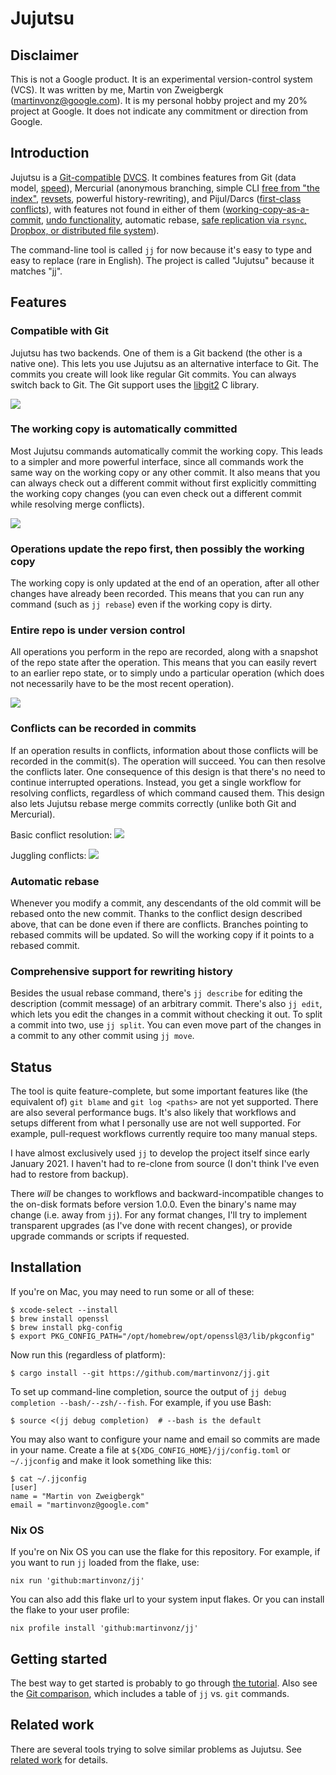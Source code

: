 # Jujutsu


## Disclaimer

This is not a Google product. It is an experimental version-control system
(VCS). It was written by me, Martin von Zweigbergk (martinvonz@google.com). It
is my personal hobby project and my 20% project at Google. It does not indicate
any commitment or direction from Google.


## Introduction

Jujutsu is a [Git-compatible](docs/git-compatibility.md)
[DVCS](https://en.wikipedia.org/wiki/Distributed_version_control). It combines
features from Git (data model,
[speed](https://github.com/martinvonz/jj/discussions/49)), Mercurial (anonymous
branching, simple CLI [free from "the index"](docs/git-comparison.md#the-index),
[revsets](docs/revsets.md), powerful history-rewriting), and Pijul/Darcs
([first-class conflicts](docs/conflicts.md)), with features not found in either
of them ([working-copy-as-a-commit](docs/working-copy.md),
[undo functionality](docs/operation-log.md), automatic rebase,
[safe replication via `rsync`, Dropbox, or distributed file
system](docs/technical/concurrency.md)).

The command-line tool is called `jj` for now because it's easy to type and easy
to replace (rare in English). The project is called "Jujutsu" because it matches
"jj".

## Features

### Compatible with Git
   
Jujutsu has two backends. One of them is a Git backend (the other is a native
one). This lets you use Jujutsu as an alternative interface to Git. The commits
you create will look like regular Git commits. You can always switch back to
Git. The Git support uses the [libgit2](https://libgit2.org/) C library.

<a href="https://asciinema.org/a/DRCzktCyEAxH6j788ZDT6aSjS" target="_blank">
  <img src="https://asciinema.org/a/DRCzktCyEAxH6j788ZDT6aSjS.svg" />
</a>

### The working copy is automatically committed

Most Jujutsu commands automatically commit the working copy. This leads to a
simpler and more powerful interface, since all commands work the same way on the
working copy or any other commit. It also means that you can always check out a
different commit without first explicitly committing the working copy changes
(you can even check out a different commit while resolving merge conflicts).

<a href="https://asciinema.org/a/zWMv4ffmoXykBtrxvDY6ohEaZ" target="_blank">
  <img src="https://asciinema.org/a/zWMv4ffmoXykBtrxvDY6ohEaZ.svg" />
</a>

### Operations update the repo first, then possibly the working copy

The working copy is only updated at the end of an operation, after all other
changes have already been recorded. This means that you can run any command 
(such as `jj rebase`) even if the working copy is dirty.

### Entire repo is under version control

All operations you perform in the repo are recorded, along with a snapshot of
the repo state after the operation. This means that you can easily revert to an
earlier repo state, or to simply undo a particular operation (which does not
necessarily have to be the most recent operation).

<a href="https://asciinema.org/a/OFOTcm2XlZ09LLEI5bHYM8Alw" target="_blank">
  <img src="https://asciinema.org/a/OFOTcm2XlZ09LLEI5bHYM8Alw.svg" />
</a>

### Conflicts can be recorded in commits

If an operation results in conflicts, information about those conflicts will be
recorded in the commit(s). The operation will succeed. You can then resolve the
conflicts later. One consequence of this design is that there's no need to
continue interrupted operations. Instead, you get a single workflow for
resolving conflicts, regardless of which command caused them. This design also
lets Jujutsu rebase merge commits correctly (unlike both Git and Mercurial).

Basic conflict resolution:
<a href="https://asciinema.org/a/MWQz2nAprRXevQEYtaHScN2tJ" target="_blank">
  <img src="https://asciinema.org/a/MWQz2nAprRXevQEYtaHScN2tJ.svg" />
</a>

Juggling conflicts:
<a href="https://asciinema.org/a/HqYA9SL2tzarPAErpYs684GGR" target="_blank">
  <img src="https://asciinema.org/a/HqYA9SL2tzarPAErpYs684GGR.svg" />
</a>

### Automatic rebase

Whenever you modify a commit, any descendants of the old commit will be rebased
onto the new commit. Thanks to the conflict design described above, that can be
done even if there are conflicts. Branches pointing to rebased commits will be
updated. So will the working copy if it points to a rebased commit.

### Comprehensive support for rewriting history

Besides the usual rebase command, there's `jj describe` for editing the
description (commit message) of an arbitrary commit. There's also `jj edit`,
which lets you edit the changes in a commit without checking it out. To split
a commit into two, use `jj split`. You can even move part of the changes in a
commit to any other commit using `jj move`. 


## Status

The tool is quite feature-complete, but some important features like (the
equivalent of) `git blame` and `git log <paths>` are not yet supported. There
are also several performance bugs. It's also likely that workflows and setups
different from what I personally use are not well supported. For example,
pull-request workflows currently require too many manual steps.

I have almost exclusively used `jj` to develop the project itself since early
January 2021. I haven't had to re-clone from source (I don't think I've even had
to restore from backup).

There *will* be changes to workflows and backward-incompatible changes to the
on-disk formats before version 1.0.0. Even the binary's name may change (i.e.
away from `jj`). For any format changes, I'll try to implement transparent
upgrades (as I've done with recent changes), or provide upgrade commands or
scripts if requested.


## Installation

If you're on Mac, you may need to run some or all of these:
```
$ xcode-select --install
$ brew install openssl
$ brew install pkg-config
$ export PKG_CONFIG_PATH="/opt/homebrew/opt/openssl@3/lib/pkgconfig"
```

Now run this (regardless of platform):
```shell script
$ cargo install --git https://github.com/martinvonz/jj.git
```

To set up command-line completion, source the output of 
`jj debug completion --bash/--zsh/--fish`. For example, if you use Bash:
```shell script
$ source <(jj debug completion)  # --bash is the default
```

You may also want to configure your name and email so commits are made in your
name. Create a file at `${XDG_CONFIG_HOME}/jj/config.toml` or `~/.jjconfig` and
make it look something like this:
```shell script
$ cat ~/.jjconfig
[user]
name = "Martin von Zweigbergk"
email = "martinvonz@google.com"
```

### Nix OS

If you're on Nix OS you can use the flake for this repository.
For example, if you want to run `jj` loaded from the flake, use:

```shell script
nix run 'github:martinvonz/jj'
```

You can also add this flake url to your system input flakes. Or you can
install the flake to your user profile:

```shell script
nix profile install 'github:martinvonz/jj'
```


## Getting started

The best way to get started is probably to go through
[the tutorial](docs/tutorial.md). Also see the
[Git comparison](docs/git-comparison.md), which includes a table of
`jj` vs. `git` commands.


## Related work

There are several tools trying to solve similar problems as Jujutsu. See
[related work](docs/related-work.md) for details.
